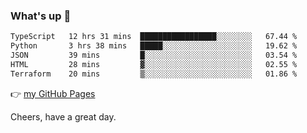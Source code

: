 ### What's up 👋

<!--START_SECTION:waka-->

```txt
TypeScript   12 hrs 31 mins  █████████████████░░░░░░░░   67.44 %
Python       3 hrs 38 mins   █████░░░░░░░░░░░░░░░░░░░░   19.62 %
JSON         39 mins         █░░░░░░░░░░░░░░░░░░░░░░░░   03.54 %
HTML         28 mins         ▓░░░░░░░░░░░░░░░░░░░░░░░░   02.55 %
Terraform    20 mins         ▒░░░░░░░░░░░░░░░░░░░░░░░░   01.86 %
```

<!--END_SECTION:waka-->

👉 [my GitHub Pages](https://ykzhukian.github.io)

Cheers, have a great day.

